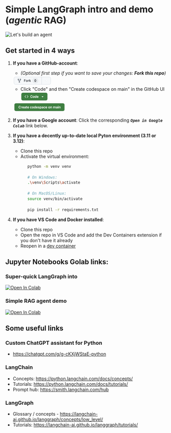 # Simple LangGraph intro and demo (_agentic_ RAG)

![Let's build an agent](https://github.com/tolo/simple-rag-agent-demo/blob/main/images/llm-apps-2024.png?raw=true)

## Get started in 4 ways

1. **If you have a GitHub-account**:
   - _(Optional first step if you want to save your changes: **Fork this repo**)_ <br/>
    <img src="images/fork.png" height="30"/>
   
   - Click "Code" and then "Create codespace on main" in the GitHub UI<br/>
   <img src="images/code.png" height="30"/><br/>
   <img src="images/codespacer.png" height="30"/>
   <br/>

2. **If you have a Google account**:
   Click the corresponding _**`Open in Google Colab`**_ link below.

3. **If you have a decently up-to-date local Pyton environment (3.11 or 3.12)**: 
   - Clone this repo 
   - Activate the virtual environment:
     ```bash
        python -m venv venv

        # On Windows:
        .\venv\Scripts\activate

        # On MacOS/Linux:
        source venv/bin/activate

        pip install -r requirements.txt
     ```
  
4. **If you have VS Code and Docker installed**:
   - Clone this repo
   - Open the repo in VS Code and add the Dev Containers extension if you don't have it already
   - Reopen in a [dev container](https://code.visualstudio.com/docs/devcontainers/tutorial)


## Jupyter Notebooks Golab links:

### Super-quick LangGraph into
<a target="_blank" href="https://colab.research.google.com/github/tolo/simple-rag-agent-demo/blob/main/super-quick-langgraph-intro.ipynb">
  <img src="https://colab.research.google.com/assets/colab-badge.svg" alt="Open In Colab"/>
</a>

### Simple RAG agent demo
<a target="_blank" href="https://colab.research.google.com/github/tolo/simple-rag-agent-demo/blob/main/simple-rag-agent-demo.ipynb">
  <img src="https://colab.research.google.com/assets/colab-badge.svg" alt="Open In Colab"/>
</a>


## Some useful links

### Custom ChatGPT assistant for Python
* https://chatgpt.com/g/g-cKXjWStaE-python

### LangChain
* Concepts: https://python.langchain.com/docs/concepts/
* Tutorials: https://python.langchain.com/docs/tutorials/
* Prompt hub: https://smith.langchain.com/hub

### LangGraph
* Glossary / concepts - https://langchain-ai.github.io/langgraph/concepts/low_level/
* Tutorials: https://langchain-ai.github.io/langgraph/tutorials/

